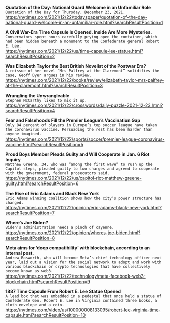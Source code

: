 **Quotation of the Day: National Guard Welcome in an Unfamiliar Role**\
`Quotation of the Day for Thursday, December 23, 2021.`\
https://nytimes.com/2021/12/22/todayspaper/quotation-of-the-day-national-guard-welcome-in-an-unfamiliar-role.html?searchResultPosition=1

**A Civil War-Era Time Capsule Is Opened. Inside Are More Mysteries.**\
`Conservators spent hours carefully prying open the container, which had been hidden beneath a monument to the Confederate general Robert E. Lee.`\
https://nytimes.com/2021/12/22/us/time-capsule-lee-statue.html?searchResultPosition=2

**Was Elizabeth Taylor the Best British Novelist of the Postwar Era?**\
`A reissue of her novel “Mrs Palfrey at the Claremont” solidifies the case, Geoff Dyer argues in his review.`\
https://nytimes.com/2021/12/22/books/review/elizabeth-taylor-mrs-palfrey-at-the-claremont.html?searchResultPosition=3

**Wrangling the Unwrangleable**\
`Stephen McCarthy likes to mix it up.`\
https://nytimes.com/2021/12/22/crosswords/daily-puzzle-2021-12-23.html?searchResultPosition=4

**Fear and Falsehoods Fill the Premier League’s Vaccination Gap**\
`Only 84 percent of players in Europe’s top soccer league have taken the coronavirus vaccine. Persuading the rest has been harder than anyone imagined.`\
https://nytimes.com/2021/12/22/sports/soccer/premier-league-coronavirus-vaccine.html?searchResultPosition=5

**Proud Boys Member Pleads Guilty and Will Cooperate in Jan. 6 Riot Inquiry**\
`Matthew Greene, 34, who was “among the first wave” to rush up the Capitol steps, pleaded guilty to two charges and agreed to cooperate with the government, federal prosecutors said.`\
https://nytimes.com/2021/12/22/us/capitol-riot-matthew-greene-guilty.html?searchResultPosition=6

**The Rise of Eric Adams and Black New York**\
`Eric Adams winning coalition shows how the city’s power structure has changed. `\
https://nytimes.com/2021/12/22/opinion/eric-adams-black-new-york.html?searchResultPosition=7

**Where’s Joe Biden?**\
`Biden’s administration needs a pinch of cayenne.`\
https://nytimes.com/2021/12/22/opinion/wheres-joe-biden.html?searchResultPosition=8

**Meta aims for ‘deep compatibility’ with blockchain, according to an internal post.**\
`Andrew Bosworth, who will become Meta’s chief technology officer next year, laid out a vision for the social network to adopt and work with various blockchain or crypto technologies that have collectively become known as web3.`\
https://nytimes.com/2021/12/22/technology/meta-facebook-web3-blockchain.html?searchResultPosition=9

**1887 Time Capsule From Robert E. Lee Statue Opened**\
`A lead box that was embedded in a pedestal that once held a statue of Confederate Gen. Robert E. Lee in Virginia contained three books, a cloth envelope and a coin.`\
https://nytimes.com/video/us/100000008133095/robert-lee-virginia-time-capsule.html?searchResultPosition=10

